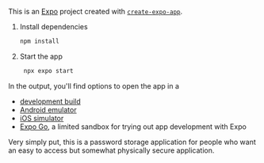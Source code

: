 

This is an [Expo](https://expo.dev) project created with [`create-expo-app`](https://www.npmjs.com/package/create-expo-app).



1. Install dependencies

   ```bash
   npm install
   ```

2. Start the app

   ```bash
    npx expo start
   ```

In the output, you'll find options to open the app in a

- [development build](https://docs.expo.dev/develop/development-builds/introduction/)
- [Android emulator](https://docs.expo.dev/workflow/android-studio-emulator/)
- [iOS simulator](https://docs.expo.dev/workflow/ios-simulator/)
- [Expo Go](https://expo.dev/go), a limited sandbox for trying out app development with Expo

Very simply put, this is a password storage application for people who want an easy to access but somewhat physically secure application.